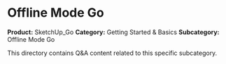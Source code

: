 # Offline Mode Go

**Product:** SketchUp_Go
**Category:** Getting Started & Basics
**Subcategory:** Offline Mode Go

This directory contains Q&A content related to this specific subcategory.
